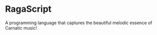 # RagaScript
A programming language that captures the beautiful melodic essence of Carnatic music! 
